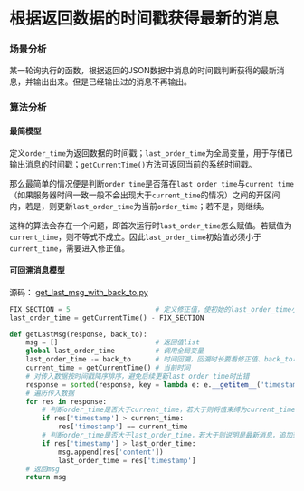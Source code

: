 # 根据返回数据的时间戳获得最新的消息

### 场景分析

某一轮询执行的函数，根据返回的JSON数据中消息的时间戳判断获得的最新消息，并输出出来。但是已经输出过的消息不再输出。

### 算法分析

#### 最简模型

定义`order_time`为返回数据的时间戳；`last_order_time`为全局变量，用于存储已输出消息的时间戳；`getCurrentTime()`方法可返回当前的系统时间戳。

那么最简单的情况便是判断`order_time`是否落在`last_order_time`与`current_time`（如果服务器时间一致一般不会出现大于`current_time`的情况）之间的开区间内，若是，则更新`last_order_time`为当前`order_time`；若不是，则继续。

这样的算法会存在一个问题，即首次运行时`last_order_time`怎么赋值。若赋值为`current_time`，则不等式不成立。因此`last_order_time`初始值必须小于`current_time`，需要进入修正值。

#### 可回溯消息模型

源码： [get_last_msg_with_back_to.py](get_last_msg_with_back_to.py) 

```python
FIX_SECTION = 5						# 定义修正值，使初始的last_order_time小于current_time某一个值
last_order_time = getCurrentTime() - FIX_SECTION

def getLastMsg(response, back_to):
    msg = []						# 返回值list
    global last_order_time			# 调用全局变量
    last_order_time -= back_to		# 时间回溯，回溯时长要看修正值、back_to以及该函数具体调用的时间
    current_time = getCurrentTime()	# 当前时间
    # 对传入数据按时间戳降序排序，避免后续更新last_order_time时出错
    response = sorted(response, key = lambda e: e.__getitem__('timestamp'), reverse = True)
    # 遍历传入数据
    for res in response:
        # 判断order_time是否大于current_time，若大于则将值束缚为current_time
        if res['timestamp'] > current_time:
            res['timestamp'] == current_time
        # 判断order_time是否大于last_order_time，若大于则说明是最新消息，追加到msg中，并更新last_order_time
        if res['timestamp'] > last_order_time:
            msg.append(res['content'])
            last_order_time = res['timestamp']
    # 返回msg
    return msg
```

